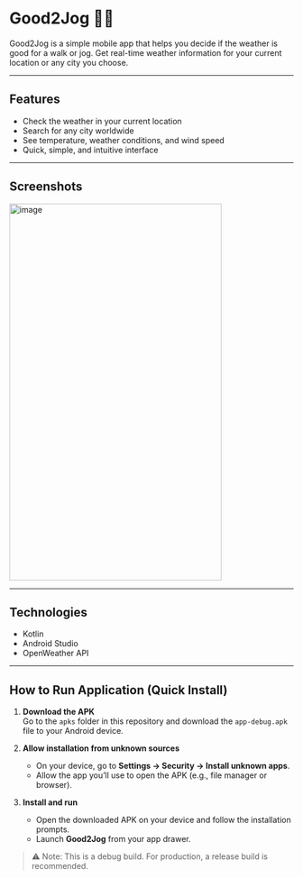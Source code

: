 # Good2Jog 🏃‍♂️

Good2Jog is a simple mobile app that helps you decide if the weather is good for a walk or jog. Get real-time weather information for your current location or any city you choose.

---

## Features
- Check the weather in your current location
- Search for any city worldwide
- See temperature, weather conditions, and wind speed
- Quick, simple, and intuitive interface

---

## Screenshots
<img width="376" height="669" alt="image" src="https://github.com/user-attachments/assets/2fd78935-57ff-4071-bb1d-8ca909ed0834" />


---

## Technologies
- Kotlin
- Android Studio
- OpenWeather API

---

## How to Run Application (Quick Install)

1. **Download the APK**  
   Go to the `apks` folder in this repository and download the `app-debug.apk` file to your Android device.

2. **Allow installation from unknown sources**  
   - On your device, go to **Settings → Security → Install unknown apps**.  
   - Allow the app you’ll use to open the APK (e.g., file manager or browser).

3. **Install and run**  
   - Open the downloaded APK on your device and follow the installation prompts.  
   - Launch **Good2Jog** from your app drawer.

> ⚠️ Note: This is a debug build. For production, a release build is recommended.

